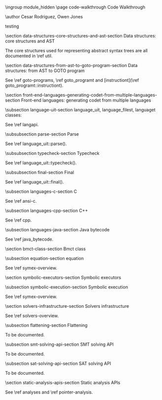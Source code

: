 \ingroup module_hidden 
\page code-walkthrough Code Walkthrough

\author Cesar Rodriguez, Owen Jones

testing

\section data-structures-core-structures-and-ast-section Data structures: core structures and AST

The core structures used for representing abstract syntax trees are all
documented in \ref util.

\section data-structures-from-ast-to-goto-program-section Data structures: from AST to GOTO program

See \ref goto-programs, \ref goto_programt and [instructiont](\ref goto_programt::instructiont).

\section front-end-languages-generating-codet-from-multiple-languages-section Front-end languages: generating codet from multiple languages

\subsection language-uit-section language_uit, language_filest, languaget classes:

See \ref langapi.

\subsubsection parse-section Parse

See \ref language_uit::parse().

\subsubsection typecheck-section Typecheck

See \ref language_uit::typecheck().

\subsubsection final-section Final

See \ref language_uit::final().

\subsection languages-c-section C

See \ref ansi-c.

\subsection languages-cpp-section C++

See \ref cpp.

\subsection languages-java-section Java bytecode

See \ref java_bytecode.

\section bmct-class-section Bmct class

\subsection equation-section equation

See \ref symex-overview.


\section symbolic-executors-section Symbolic executors

\subsection symbolic-execution-section Symbolic execution

See \ref symex-overview.


\section solvers-infrastructure-section Solvers infrastructure

See \ref solvers-overview.

\subsection flattening-section Flattening

To be documented.

\subsection smt-solving-api-section SMT solving API

To be documented.

\subsection sat-solving-api-section SAT solving API

To be documented.


\section  static-analysis-apis-section Static analysis APIs

See \ref analyses and \ref pointer-analysis.
